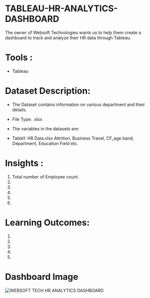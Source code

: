 # TABLEAU-HR-ANALYTICS-DASHBOARD
The owner of Websoft Technologies wants us to help them create a dashboard to track and analyze their HR data through Tableau.

# Tools :
* Tableau

# Dataset Description:
* The Dataset contains information on various department and their details.
* File Type: .xlsx

* The variables in the datasets are:
* Table1: HR Data.xlsx Attrition, Business Travel, CF_age band, Department, Education Field etc.

# Insights :
1) Total number of Employee count.
2) 
3) 
4) 
5) 
6)  

# Learning Outcomes:
1) 
2) 
3) 
4) 
5) 

# Dashboard Image
![WEBSOFT TECH HR ANALYTICS DASHBOARD](https://github.com/frmas5pd8/TABLEAU-HR-ANALYTICS-DASHBOARD/assets/98344555/1acc86df-34f5-49c3-8d86-742f3e8dbbd2)
